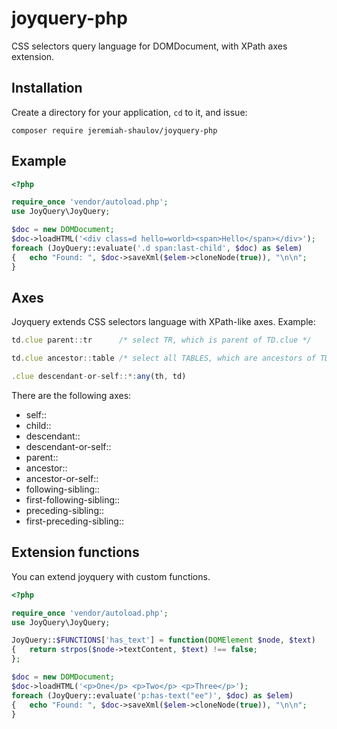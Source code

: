 # joyquery-php

CSS selectors query language for DOMDocument, with XPath axes extension.


## Installation

Create a directory for your application, `cd` to it, and issue:

```
composer require jeremiah-shaulov/joyquery-php
```

## Example

```php
<?php

require_once 'vendor/autoload.php';
use JoyQuery\JoyQuery;

$doc = new DOMDocument;
$doc->loadHTML('<div class=d hello=world><span>Hello</span></div>');
foreach (JoyQuery::evaluate('.d span:last-child', $doc) as $elem)
{	echo "Found: ", $doc->saveXml($elem->cloneNode(true)), "\n\n";
}
```


## Axes

Joyquery extends CSS selectors language with XPath-like axes. Example:

```javascript
td.clue parent::tr      /* select TR, which is parent of TD.clue */

td.clue ancestor::table /* select all TABLES, which are ancestors of TD.clue */

.clue descendant-or-self::*:any(th, td)
```

There are the following axes:

- self::
- child::
- descendant::
- descendant-or-self::
- parent::
- ancestor::
- ancestor-or-self::
- following-sibling::
- first-following-sibling::
- preceding-sibling::
- first-preceding-sibling::


## Extension functions

You can extend joyquery with custom functions.

```php
<?php

require_once 'vendor/autoload.php';
use JoyQuery\JoyQuery;

JoyQuery::$FUNCTIONS['has_text'] = function(DOMElement $node, $text)
{	return strpos($node->textContent, $text) !== false;
};

$doc = new DOMDocument;
$doc->loadHTML('<p>One</p> <p>Two</p> <p>Three</p>');
foreach (JoyQuery::evaluate('p:has-text("ee")', $doc) as $elem)
{	echo "Found: ", $doc->saveXml($elem->cloneNode(true)), "\n\n";
}
```
